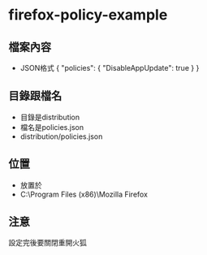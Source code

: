 # firefox-policy-example
## 檔案內容
- JSON格式
  {
    "policies": {
      "DisableAppUpdate": true
    }
  }
  
## 目錄跟檔名
- 目錄是distribution
- 檔名是policies.json
- distribution/policies.json

## 位置
- 放置於
- C:\Program Files (x86)\Mozilla Firefox

## 注意
設定完後要關閉重開火狐
